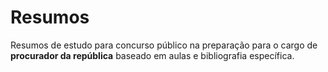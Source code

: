 # Resumos
Resumos de estudo para concurso público na preparação para o cargo de **procurador da república** baseado em aulas e bibliografia específica.
